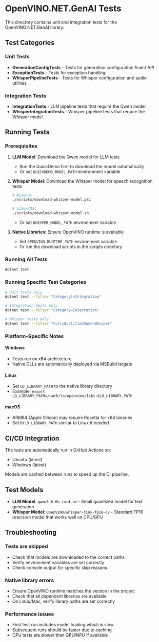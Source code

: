 # OpenVINO.NET.GenAI Tests

This directory contains unit and integration tests for the OpenVINO.NET.GenAI library.

## Test Categories

### Unit Tests
- **GenerationConfigTests** - Tests for generation configuration fluent API
- **ExceptionTests** - Tests for exception handling
- **WhisperPipelineTests** - Tests for Whisper configuration and audio utilities

### Integration Tests
- **IntegrationTests** - LLM pipeline tests that require the Qwen model
- **WhisperIntegrationTests** - Whisper pipeline tests that require the Whisper model

## Running Tests

### Prerequisites

1. **LLM Model**: Download the Qwen model for LLM tests
   - Run the QuickDemo first to download the model automatically
   - Or set `QUICKDEMO_MODEL_PATH` environment variable

2. **Whisper Model**: Download the Whisper model for speech recognition tests
   ```bash
   # Windows
   ./scripts/download-whisper-model.ps1
   
   # Linux/Mac
   ./scripts/download-whisper-model.sh
   ```
   - Or set `WHISPER_MODEL_PATH` environment variable

3. **Native Libraries**: Ensure OpenVINO runtime is available
   - Set `OPENVINO_RUNTIME_PATH` environment variable
   - Or run the download scripts in the scripts directory

### Running All Tests
```bash
dotnet test
```

### Running Specific Test Categories
```bash
# Unit tests only
dotnet test --filter "Category!=Integration"

# Integration tests only
dotnet test --filter "Category=Integration"

# Whisper tests only
dotnet test --filter "FullyQualifiedName~Whisper"
```

### Platform-Specific Notes

#### Windows
- Tests run on x64 architecture
- Native DLLs are automatically deployed via MSBuild targets

#### Linux
- Set `LD_LIBRARY_PATH` to the native library directory
- Example: `export LD_LIBRARY_PATH=/path/to/openvino/libs:$LD_LIBRARY_PATH`

#### macOS
- ARM64 (Apple Silicon) may require Rosetta for x64 binaries
- Set `DYLD_LIBRARY_PATH` similar to Linux if needed

## CI/CD Integration

The tests are automatically run in GitHub Actions on:
- Ubuntu (latest)
- Windows (latest)

Models are cached between runs to speed up the CI pipeline.

## Test Models

- **LLM Model**: `qwen3-0.6b-int4-ov` - Small quantized model for text generation
- **Whisper Model**: `OpenVINO/whisper-tiny-fp16-ov` - Standard FP16 precision model that works well on CPU/GPU

## Troubleshooting

### Tests are skipped
- Check that models are downloaded to the correct paths
- Verify environment variables are set correctly
- Check console output for specific skip reasons

### Native library errors
- Ensure OpenVINO runtime matches the version in the project
- Check that all dependent libraries are available
- On Linux/Mac, verify library paths are set correctly

### Performance issues
- First test run includes model loading which is slow
- Subsequent runs should be faster due to caching
- CPU tests are slower than GPU/NPU if available